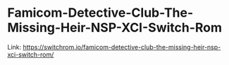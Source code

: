 # Famicom-Detective-Club-The-Missing-Heir-NSP-XCI-Switch-Rom
Link: https://switchrom.io/famicom-detective-club-the-missing-heir-nsp-xci-switch-rom/
